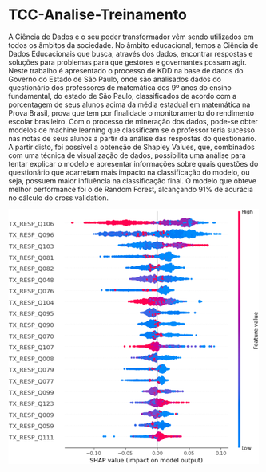 ﻿# TCC-Analise-Treinamento

A Ciência de Dados e o seu poder transformador vêm sendo utilizados em todos os âmbitos da sociedade. No âmbito educacional, temos a Ciência de Dados Educacionais que busca, através dos dados, encontrar respostas e soluções para problemas para que gestores e governantes possam agir. Neste trabalho é apresentado o processo de KDD na base de dados do Governo do Estado de São Paulo, onde são analisados dados do questionário dos professores de matemática dos 9º anos do ensino fundamental, do estado de São Paulo, classificados de acordo com a porcentagem de seus alunos acima da média estadual em matemática na Prova Brasil, prova que tem por finalidade o monitoramento do rendimento escolar brasileiro. Com o processo de mineração dos dados, pode-se obter modelos de machine learning que classificam se o professor teria sucesso nas notas de seus alunos a partir da análise das respostas do questionário. A partir disto, foi possível a obtenção de Shapley Values, que, combinados com uma técnica de visualização de dados, possibilita uma análise para tentar explicar o modelo e apresentar informações sobre quais questões do questionário que acarretam mais impacto na classificação do modelo, ou seja, possuem maior influência na classificação final. O modelo que obteve melhor performance foi o de Random Forest, alcançando 91% de acurácia no cálculo do cross validation. 

![alt text](summary_plot.png)
